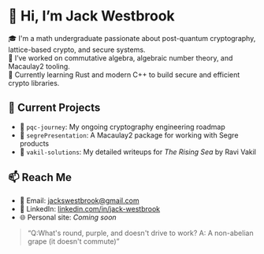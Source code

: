 # 👋 Hi, I’m Jack Westbrook

🎓 I'm a math undergraduate passionate about post-quantum cryptography, lattice-based crypto, and secure systems.  
🔬 I’ve worked on commutative algebra, algebraic number theory, and Macaulay2 tooling.  
🦀 Currently learning Rust and modern C++ to build secure and efficient crypto libraries.  

## 🔧 Current Projects
- 🔐 `pqc-journey`: My ongoing cryptography engineering roadmap
- 🔢 `segrePresentation`: A Macaulay2 package for working with Segre products
- 📗 `vakil-solutions`: My detailed writeups for *The Rising Sea* by Ravi Vakil

## 📫 Reach Me

- 📧 Email: [jackswestbrook@gmail.com](mailto:jackswestbrook@gmail.com)
- 💼 LinkedIn: [linkedin.com/in/jack-westbrook](https://www.linkedin.com/in/jack-westbrook/)
- 🌐 Personal site: _Coming soon_


> “Q:What's round, purple, and doesn't drive to work? A: A non-abelian grape (it doesn't commute)”
